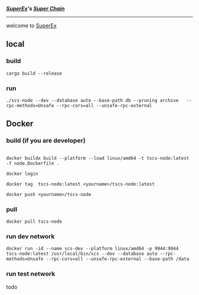 ***[SuperEx](https://www.superex.com/)'s [Super Chain](https://scschain.com/)***

---
welcome to [SuperEx](https://www.superex.com/)

## local

### build
```
cargo build --release
```
### run 
```
./scs-node --dev --database auto --base-path db --pruning archive   --rpc-methods=Unsafe --rpc-cors=all --unsafe-rpc-external
```

## Docker

### build (if you are developer)
<!-- ```
docker buildx build create --name mybuilder --use
```
```
docker login
``` -->
```

docker buildx build --platform --load linux/amd64 -t tscs-node:latest -f node.Dockerfile .
```

```
docker login
```

```
docker tag  tscs-node:latest <yourname>/tscs-node:latest

```

```
docker push <yourname>/tscs-node

```

<!-- ```
docker build -t tscs-node:latest -f normal-node.Dockerfile .
``` -->

### pull
```
docker pull tscs-node
```

### run dev network

```
docker run -id --name scs-dev --platform linux/amd64 -p 9944:9944 tscs-node:latest /usr/local/bin/scs --dev --database auto --rpc-methods=Unsafe --rpc-cors=all --unsafe-rpc-external --base-path /data
```

### run test network
todo